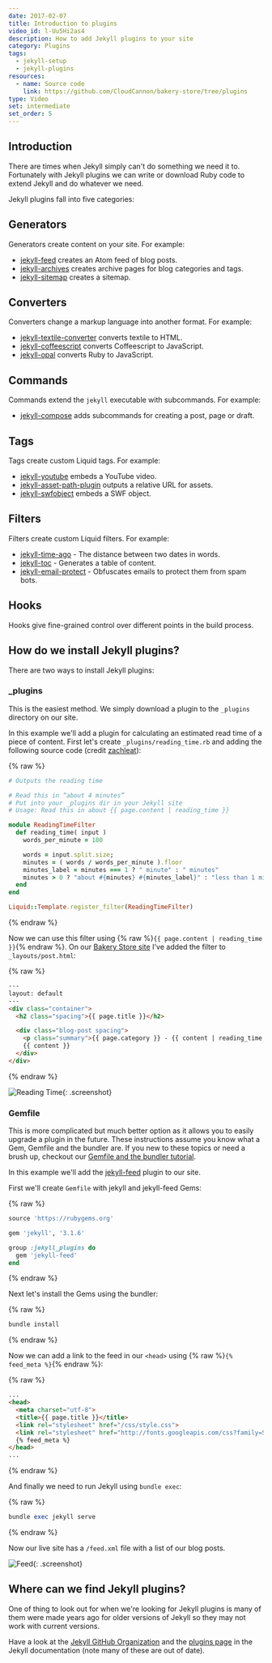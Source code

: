```yaml
---
date: 2017-02-07
title: Introduction to plugins
video_id: l-Uu5Hi2as4
description: How to add Jekyll plugins to your site
category: Plugins
tags:
  - jekyll-setup
  - jekyll-plugins
resources:
  - name: Source code
    link: https://github.com/CloudCannon/bakery-store/tree/plugins
type: Video
set: intermediate
set_order: 5
---
```

## Introduction

There are times when Jekyll simply can't do something we need it to. Fortunately with Jekyll plugins we can write or download Ruby code to extend Jekyll and do whatever we need.

Jekyll plugins fall into five categories:

## Generators

Generators create content on your site. For example:

* [jekyll-feed](https://github.com/jekyll/jekyll-feed) creates an Atom feed of blog posts.
* [jekyll-archives](https://github.com/jekyll/jekyll-archives) creates archive pages for blog categories and tags.
* [jekyll-sitemap](https://github.com/jekyll/jekyll-sitemap) creates a sitemap.

## Converters

Converters change a markup language into another format. For example:

* [jekyll-textile-converter](https://github.com/jekyll/jekyll-textile-converter) converts textile to HTML.
* [jekyll-coffeescript](https://github.com/jekyll/jekyll-coffeescript) converts Coffeescript to JavaScript.
* [jekyll-opal](https://github.com/jekyll/jekyll-opal) converts Ruby to JavaScript.

## Commands

Commands extend the `jekyll` executable with subcommands. For example:

* [jekyll-compose](https://github.com/jekyll/jekyll-compose) adds subcommands for creating a post, page or draft.

## Tags

Tags create custom Liquid tags. For example:

* [jekyll-youtube](https://github.com/dommmel/jekyll-youtube) embeds a YouTube video.
* [jekyll-asset-path-plugin](https://github.com/samrayner/jekyll-asset-path-plugin) outputs a relative URL for assets.
* [jekyll-swfobject](https://github.com/sectore/jekyll-swfobject) embeds a SWF object.

## Filters

Filters create custom Liquid filters. For example:

* [jekyll-time-ago](https://github.com/markets/jekyll-timeago) - The distance between two dates in words.
* [jekyll-toc](https://github.com/toshimaru/jekyll-toc) - Generates a table of content.
* [jekyll-email-protect](https://github.com/vwochnik/jekyll-email-protect) - Obfuscates emails to protect them from spam bots.

## Hooks

Hooks give fine-grained control over different points in the build process.

## How do we install Jekyll plugins?

There are two ways to install Jekyll plugins:

### _plugins

This is the easiest method. We simply download a plugin to the `_plugins` directory on our site.

In this example we'll add a plugin for calculating an estimated read time of a piece of content. First let's create `_plugins/reading_time.rb` and adding the following source code (credit [zachleat](https://gist.github.com/zachleat/5792681)):

{% raw %}
~~~ruby
# Outputs the reading time

# Read this in “about 4 minutes”
# Put into your _plugins dir in your Jekyll site
# Usage: Read this in about {{ page.content | reading_time }}

module ReadingTimeFilter
  def reading_time( input )
    words_per_minute = 180

    words = input.split.size;
    minutes = ( words / words_per_minute ).floor
    minutes_label = minutes === 1 ? " minute" : " minutes"
    minutes > 0 ? "about #{minutes} #{minutes_label}" : "less than 1 minute"
  end
end

Liquid::Template.register_filter(ReadingTimeFilter)
~~~
{% endraw %}

Now we can use this filter using {% raw %}`{{ page.content | reading_time }}`{% endraw %}. On our [Bakery Store site](https://github.com/CloudCannon/bakery-store/tree/plugins) I've added the filter to `_layouts/post.html`:

{% raw %}
~~~html
---
layout: default
---
<div class="container">
  <h2 class="spacing">{{ page.title }}</h2>

  <div class="blog-post spacing">
    <p class="summary">{{ page.category }} - {{ content | reading_time }} <span class="date">{{ page.date | date: '%B %d, %Y' }}</span></p>
    {{ content }}
  </div>
</div>
~~~
{% endraw %}

![Reading Time](/images/tutorials/plugins/reading-time.png){: .screenshot}

### Gemfile

This is more complicated but much better option as it allows you to easily upgrade a plugin in the future. These instructions assume you know what a Gem, Gemfile and the bundler are. If you new to these topics or need a brush up, checkout our [Gemfile and the bundler tutorial](/jekyll/gemfiles-and-the-bundler/).

In this example we'll add the [jekyll-feed](https://github.com/jekyll/jekyll-feed) plugin to our site.

First we'll create `Gemfile` with jekyll and jekyll-feed Gems:

{% raw %}
~~~ruby
source 'https://rubygems.org'

gem 'jekyll', '3.1.6'

group :jekyll_plugins do
  gem 'jekyll-feed'
end
~~~
{% endraw %}

Next let's install the Gems using the bundler:

{% raw %}
~~~bash
bundle install
~~~
{% endraw %}

Now we can add a link to the feed in our `<head>` using {% raw %}`{% feed_meta %}`{% endraw %}:

{% raw %}
~~~html
...
<head>
  <meta charset="utf-8">
  <title>{{ page.title }}</title>
  <link rel="stylesheet" href="/css/style.css">
  <link rel="stylesheet" href="http://fonts.googleapis.com/css?family=Source+Sans+Pro:200,300,400,700" media="all">
  {% feed_meta %}
</head>
...
~~~
{% endraw %}

And finally we need to run Jekyll using `bundle exec`:

{% raw %}
~~~ruby
bundle exec jekyll serve
~~~
{% endraw %}

Now our live site has a `/feed.xml` file with a list of our blog posts.

![Feed](/images/tutorials/plugins/feed.png){: .screenshot}

## Where can we find Jekyll plugins?

One of thing to look out for when we're looking for Jekyll plugins is many of them were made years ago for older versions of Jekyll so they may not work with current versions.

Have a look at the [Jekyll GitHub Organization](https://github.com/jekyll) and the [plugins page](https://jekyllrb.com/docs/plugins/) in the Jekyll documentation (note many of these are out of date).
